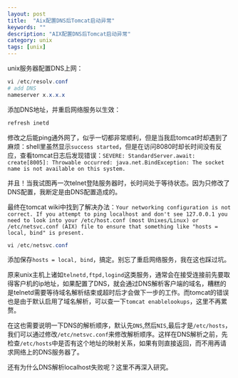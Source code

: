 ```yaml
---
layout: post
title:  "Aix配置DNS后Tomcat启动异常"
keywords: ""
description: "AIX配置DNS后Tomcat启动异常"
category: unix
tags: [unix]
---
```


unix服务器配置DNS上网：

```PowerShell
vi /etc/resolv.conf
# add DNS
nameserver x.x.x.x
```

添加DNS地址，并重启网络服务以生效：

```PowerShell
refresh inetd
```

修改之后能ping通外网了，似乎一切都非常顺利，但是当我启tomcat时却遇到了麻烦：shell里虽然显示`success started`，但是在访问8080时却长时间没有反应，查看tomcat日志后发现错误：`SEVERE: StandardServer.await: create[8005]: Throwable occurred: java.net.BindException: The socket name is not available on this system.`

并且！当我试图再一次telnet登陆服务器时，长时间处于等待状态。因为只修改了DNS配置，我断定是由DNS配置造成的。

最终在tomcat wiki中找到了解决办法：`Your networking configuration is not correct. If you attempt to ping localhost and don't see 127.0.0.1 you need to look into your /etc/host.conf (most Unixes/Linux) or /etc/netsvc.conf (AIX) file to ensure that something like "hosts = local, bind" is present.`

```PowerShell
vi /etc/netsvc.conf
```

添加保存`hosts = local, bind`，搞定。别忘了重启网络服务，我在这也踩过坑。

原来unix主机上诸如`telnetd,ftpd,logind`这类服务，通常会在接受连接前先要取得客户机的ip地址，如果配置了DNS，就会通过DNS解析客户端的域名，糟糕的是telnetd需要等待域名解析结束或超时后才会做下一步的工作。而tomcat的错误也是由于默认启用了域名解析，可以查一下`tomcat enablelookups`，这里不再累赘。

在这也需要说明一下DNS的解析顺序，默认先`DNS`,然后`NIS`,最后才是`/etc/hosts`，我们可以通过修改`/etc/netsvc.conf`来修改解析顺序。这样在DNS解析之前，先检查`/etc/hosts`中是否有这个地址的映射关系，如果有则直接返回，而不用再请求网络上的DNS服务器了。

还有为什么DNS解析localhost失败呢？这里不再深入研究。
